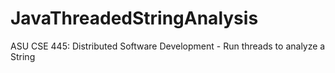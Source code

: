 # JavaThreadedStringAnalysis
ASU CSE 445: Distributed Software Development - Run threads to analyze a String
